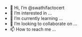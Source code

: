 - 👋 Hi, I’m @swathifactocert
- 👀 I’m interested in ...
- 🌱 I’m currently learning ...
- 💞️ I’m looking to collaborate on ...
- 📫 How to reach me ...

<!---
swathifactocert/swathifactocert is a ✨ special ✨ repository because its `README.md` (this file) appears on your GitHub profile.
You can click the Preview link to take a look at your changes.
--->
